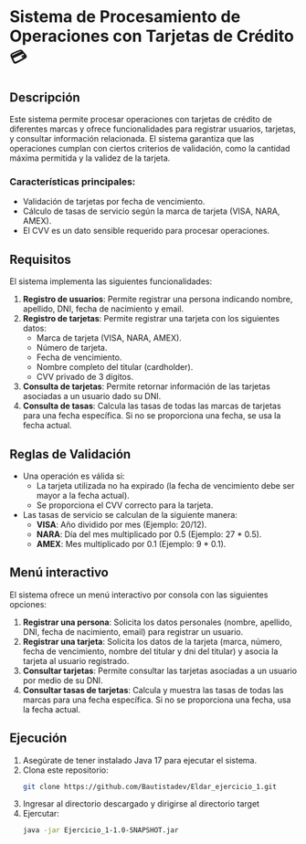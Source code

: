 # Sistema de Procesamiento de Operaciones con Tarjetas de Crédito 💳

## Descripción

Este sistema permite procesar operaciones con tarjetas de crédito de diferentes marcas y ofrece funcionalidades para registrar usuarios, tarjetas, y consultar información relacionada. El sistema garantiza que las operaciones cumplan con ciertos criterios de validación, como la cantidad máxima permitida y la validez de la tarjeta.

### Características principales:
- Validación de tarjetas por fecha de vencimiento.
- Cálculo de tasas de servicio según la marca de tarjeta (VISA, NARA, AMEX).
- El CVV es un dato sensible requerido para procesar operaciones.

## Requisitos

El sistema implementa las siguientes funcionalidades:

1. **Registro de usuarios**: Permite registrar una persona indicando nombre, apellido, DNI, fecha de nacimiento y email.
2. **Registro de tarjetas**: Permite registrar una tarjeta con los siguientes datos:
    - Marca de tarjeta (VISA, NARA, AMEX).
    - Número de tarjeta.
    - Fecha de vencimiento.
    - Nombre completo del titular (cardholder).
    - CVV privado de 3 dígitos.
3. **Consulta de tarjetas**: Permite retornar información de las tarjetas asociadas a un usuario dado su DNI.
4. **Consulta de tasas**: Calcula las tasas de todas las marcas de tarjetas para una fecha específica. Si no se proporciona una fecha, se usa la fecha actual.

## Reglas de Validación

- Una operación es válida si:
    - La tarjeta utilizada no ha expirado (la fecha de vencimiento debe ser mayor a la fecha actual).
    - Se proporciona el CVV correcto para la tarjeta.
- Las tasas de servicio se calculan de la siguiente manera:
    - **VISA**: Año dividido por mes (Ejemplo: 20/12).
    - **NARA**: Día del mes multiplicado por 0.5 (Ejemplo: 27 * 0.5).
    - **AMEX**: Mes multiplicado por 0.1 (Ejemplo: 9 * 0.1).

## Menú interactivo

El sistema ofrece un menú interactivo por consola con las siguientes opciones:

1. **Registrar una persona**: Solicita los datos personales (nombre, apellido, DNI, fecha de nacimiento, email) para registrar un usuario.
2. **Registrar una tarjeta**: Solicita los datos de la tarjeta (marca, número, fecha de vencimiento, nombre del titular y dni del titular) y asocia la tarjeta al usuario registrado.
3. **Consultar tarjetas**: Permite consultar las tarjetas asociadas a un usuario por medio de su DNI.
4. **Consultar tasas de tarjetas**: Calcula y muestra las tasas de todas las marcas para una fecha específica. Si no se proporciona una fecha, usa la fecha actual.

## Ejecución

1. Asegúrate de tener instalado Java 17 para ejecutar el sistema.
2. Clona este repositorio:
   ```bash
   git clone https://github.com/Bautistadev/Eldar_ejercicio_1.git
   ```
3. Ingresar al directorio descargado y dirigirse al directorio target
4. Ejercutar:
    ```bash
   java -jar Ejercicio_1-1.0-SNAPSHOT.jar
   ```